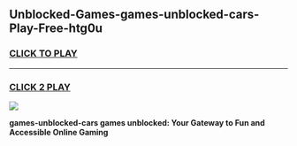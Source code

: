 
## Unblocked-Games-games-unblocked-cars-Play-Free-htg0u
<h3>
<a href="https://premium76.site?title=games-unblocked-cars&ref=20A">CLICK TO PLAY</a></h3>
<hr>

<h3>
<a href="https://premium76.site?title=games-unblocked-cars&ref=20A">CLICK 2 PLAY</a>
  
</h3>

<a href="https://premium76.site?title=games-unblocked-cars&ref=20A"><img src="https://clearcache.store/games.png"></a>


**games-unblocked-cars games unblocked: Your Gateway to Fun and Accessible Online Gaming**
